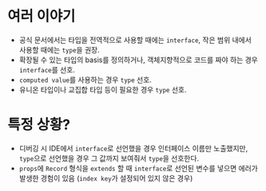# 여러 이야기

- 공식 문서에서는 타입을 전역적으로 사용할 때에는 `interface`, 작은 범위 내에서 사용할 때에는 `type`을 권장.
- 확장될 수 있는 타입의 basis를 정의하거나, 객체지향적으로 코드를 짜야 하는 경우 `interface`를 선호.
- `computed value`를 사용하는 경우 `type` 선호.
- 유니온 타입이나 교집합 타입 등이 필요한 경우 `type` 선호.

# 특정 상황?

- 디버깅 시 IDE에서 `interface`로 선언했을 경우 인터페이스 이름만 노출했지만, `type`으로 선언했을 경우 그 값까지 보여줘서 `type`을 선호한다.
- `props`에 `Record` 형식을 `extends` 할 때 `interface`로 선언된 변수를 넣으면 에러가 발생한 경험이 있음 (`index key`가 설정되어 있지 않은 경우)
